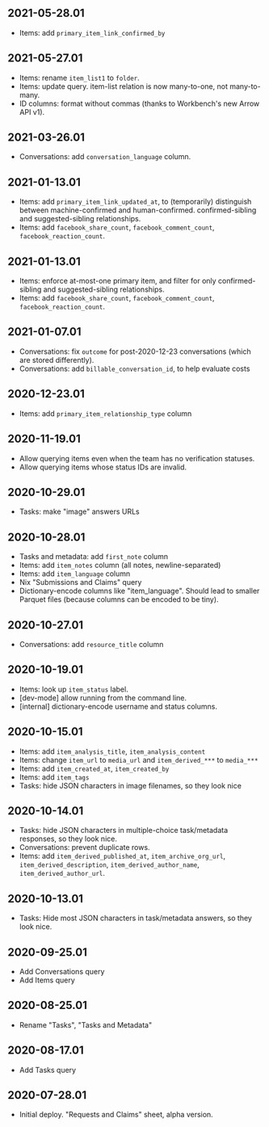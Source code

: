 2021-05-28.01
-------------

* Items: add `primary_item_link_confirmed_by`

2021-05-27.01
-------------

* Items: rename `item_list1` to `folder`.
* Items: update query. item-list relation is now many-to-one, not many-to-many.
* ID columns: format without commas (thanks to Workbench's new Arrow API v1).

2021-03-26.01
-------------

* Conversations: add `conversation_language` column.

2021-01-13.01
-------------

* Items: add `primary_item_link_updated_at`, to (temporarily) distinguish
  between machine-confirmed and human-confirmed.
  confirmed-sibling and suggested-sibling relationships.
* Items: add `facebook_share_count`, `facebook_comment_count`,
  `facebook_reaction_count`.

2021-01-13.01
-------------

* Items: enforce at-most-one primary item, and filter for only
  confirmed-sibling and suggested-sibling relationships.
* Items: add `facebook_share_count`, `facebook_comment_count`,
  `facebook_reaction_count`.

2021-01-07.01
-------------

* Conversations: fix `outcome` for post-2020-12-23 conversations
  (which are stored differently).
* Conversations: add `billable_conversation_id`, to help evaluate costs

2020-12-23.01
-------------

* Items: add `primary_item_relationship_type` column

2020-11-19.01
-------------

* Allow querying items even when the team has no verification statuses.
* Allow querying items whose status IDs are invalid.

2020-10-29.01
-------------

* Tasks: make "image" answers URLs

2020-10-28.01
-------------

* Tasks and metadata: add `first_note` column
* Items: add `item_notes` column (all notes, newline-separated)
* Items: add `item_language` column
* Nix "Submissions and Claims" query
* Dictionary-encode columns like "item_language". Should lead to smaller
  Parquet files (because columns can be encoded to be tiny).

2020-10-27.01
-------------

* Conversations: add `resource_title` column

2020-10-19.01
-------------

* Items: look up `item_status` label.
* [dev-mode] allow running from the command line.
* [internal] dictionary-encode username and status columns.

2020-10-15.01
-------------

* Items: add `item_analysis_title`, `item_analysis_content`
* Items: change `item_url` to `media_url` and `item_derived_***` to `media_***`
* Items: add `item_created_at`, `item_created_by`
* Items: add `item_tags`
* Tasks: hide JSON characters in image filenames, so they look nice

2020-10-14.01
-------------

* Tasks: hide JSON characters in multiple-choice task/metadata responses, so
  they look nice.
* Conversations: prevent duplicate rows.
* Items: add `item_derived_published_at`, `item_archive_org_url`,
  `item_derived_description`, `item_derived_author_name`,
  `item_derived_author_url`.

2020-10-13.01
-------------

* Tasks: Hide most JSON characters in task/metadata answers, so they look nice.

2020-09-25.01
-------------

* Add Conversations query
* Add Items query

2020-08-25.01
-------------

* Rename "Tasks", "Tasks and Metadata"

2020-08-17.01
-------------

* Add Tasks query

2020-07-28.01
-------------

* Initial deploy. "Requests and Claims" sheet, alpha version.
